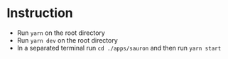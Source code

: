 # Instruction

- Run `yarn` on the root directory
- Run `yarn dev` on the root directory
- In a separated terminal run `cd ./apps/sauron` and then run `yarn start`

